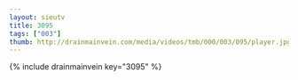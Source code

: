 ```yaml
--- 
layout: sieutv
title: 3095
tags: ["003"]
thumb: http://drainmainvein.com/media/videos/tmb/000/003/095/player.jpg
---
```

{% include drainmainvein key="3095" %} 
